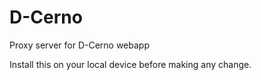 # D-Cerno
 Proxy server for D-Cerno webapp

 Install this on your local device before making any change.
